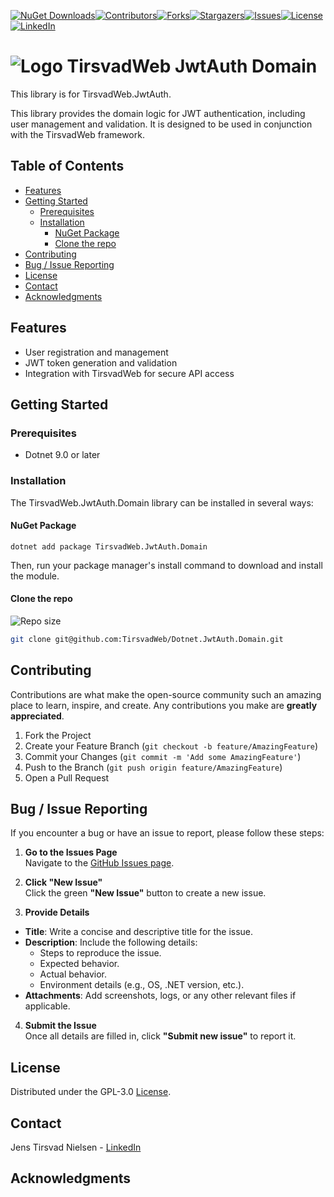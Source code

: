 ﻿[![NuGet Downloads][nuget-shield]][nuget-url][![Contributors][contributors-shield]][contributors-url][![Forks][forks-shield]][forks-url][![Stargazers][stars-shield]][stars-url][![Issues][issues-shield]][issues-url][![License][license-shield]][license-url][![LinkedIn][linkedin-shield]][linkedin-url]

# ![Logo][Logo] TirsvadWeb JwtAuth Domain
This library is for TirsvadWeb.JwtAuth.

This library provides the domain logic for JWT authentication, including user management and validation.
It is designed to be used in conjunction with the TirsvadWeb framework.

## Table of Contents
- [Features](#features)
- [Getting Started](#getting-started)
  - [Prerequisites](#prerequisites)
  - [Installation](#installation)
    - [NuGet Package](#nuget-package)
    - [Clone the repo](#clone-the-repo)
- [Contributing](#contributing)
- [Bug / Issue Reporting](#bug--issue-reporting)
- [License](#license)
- [Contact](#contact)
- [Acknowledgments](#acknowledgments)

## Features
- User registration and management
- JWT token generation and validation
- Integration with TirsvadWeb for secure API access

## Getting Started

### Prerequisites
- Dotnet 9.0 or later

### Installation
The TirsvadWeb.JwtAuth.Domain library can be installed in several ways:

#### NuGet Package
```
dotnet add package TirsvadWeb.JwtAuth.Domain
```
Then, run your package manager's install command to download and install the module.

#### Clone the repo
![Repo size][repos-size-shield]

```bash
git clone git@github.com:TirsvadWeb/Dotnet.JwtAuth.Domain.git
```

## Contributing
Contributions are what make the open-source community such an amazing place to learn, inspire, and create. Any contributions you make are **greatly appreciated**.

1. Fork the Project
2. Create your Feature Branch (`git checkout -b feature/AmazingFeature`)
3. Commit your Changes (`git commit -m 'Add some AmazingFeature'`)
4. Push to the Branch (`git push origin feature/AmazingFeature`)
5. Open a Pull Request

## Bug / Issue Reporting  
If you encounter a bug or have an issue to report, please follow these steps:  

1. **Go to the Issues Page**  
  Navigate to the [GitHub Issues page][githubIssue-url].  

2. **Click "New Issue"**  
  Click the green **"New Issue"** button to create a new issue.  

3. **Provide Details**  
  - **Title**: Write a concise and descriptive title for the issue.  
  - **Description**: Include the following details:  
    - Steps to reproduce the issue.  
    - Expected behavior.  
    - Actual behavior.  
    - Environment details (e.g., OS, .NET version, etc.).  
  - **Attachments**: Add screenshots, logs, or any other relevant files if applicable.  

4. **Submit the Issue**  
  Once all details are filled in, click **"Submit new issue"** to report it.  

## License
Distributed under the GPL-3.0 [License][license-url].

## Contact
Jens Tirsvad Nielsen - [LinkedIn][linkedin-url]

## Acknowledgments
<!-- MARKDOWN LINKS & IMAGES -->
[contributors-shield]: https://img.shields.io/github/contributors/TirsvadWeb/Dotnet.JwtAuth.Domain?style=for-the-badge
[contributors-url]: https://github.com/TirsvadWeb/Dotnet.JwtAuth.Domain/graphs/contributors
[forks-shield]: https://img.shields.io/github/forks/TirsvadWeb/Dotnet.JwtAuth.Domain?style=for-the-badge
[forks-url]: https://github.com/TirsvadWeb/Dotnet.JwtAuth.Domain/network/members
[stars-shield]: https://img.shields.io/github/stars/TirsvadWeb/Dotnet.JwtAuth.Domain?style=for-the-badge
[stars-url]: https://github.com/TirsvadWeb/Dotnet.JwtAuth.Domain/stargazers
[issues-shield]: https://img.shields.io/github/issues/TirsvadWeb/Dotnet.JwtAuth.Domain?style=for-the-badge
[issues-url]: https://github.com/TirsvadWeb/Dotnet.JwtAuth.Domain/issues
[license-shield]: https://img.shields.io/github/license/TirsvadWeb/Dotnet.JwtAuth.Domain?style=for-the-badge
[license-url]: https://github.com/TirsvadWeb/Dotnet.JwtAuth.Domain/blob/master/LICENSE.txt
[linkedin-shield]: https://img.shields.io/badge/-LinkedIn-black.svg?style=for-the-badge&logo=linkedin&colorB=555
[linkedin-url]: https://www.linkedin.com/in/jens-tirsvad-nielsen-13b795b9/
[githubIssue-url]: https://github.com/TirsvadWeb/Dotnet.JwtAuth.Domain/issues/
[repos-size-shield]: https://img.shields.io/github/repo-size/TirsvadWeb/Dotnet.JwtAuth.Domain?style=for-the-badg

[logo]: https://raw.githubusercontent.com/TirsvadWeb/Dotnet.JwtAuth.Domain/main/image/logo/32x32/logo.png

<!-- If this is a Nuget package -->
[nuget-shield]: https://img.shields.io/nuget/dt/TirsvadWeb.JwtAuth.Domain?style=for-the-badge
[nuget-url]: https://www.nuget.org/packages/TirsvadWeb.JwtAuth.Domain/
